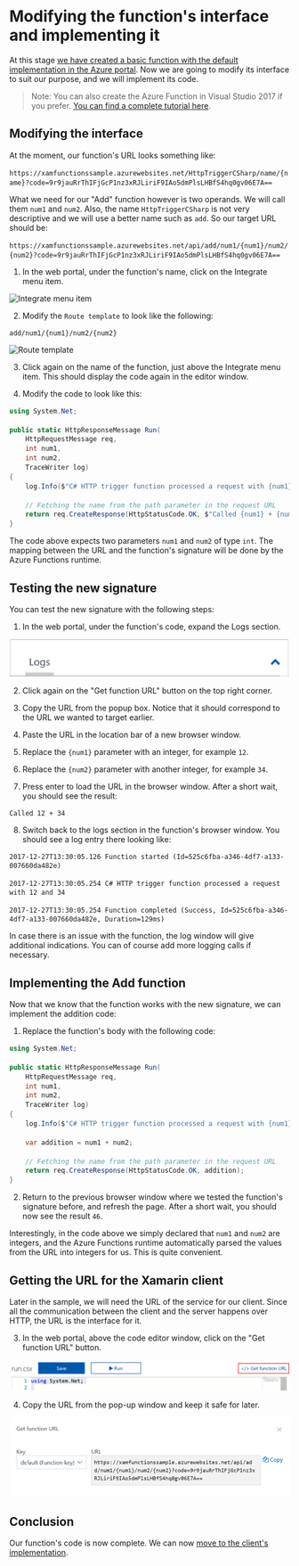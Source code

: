 # Modifying the function's interface and implementing it

At this stage [we have created a basic function with the default implementation in the Azure portal](./creating.md). Now we are going to modify its interface to suit our purpose, and we will implement its code.

> Note: You can also create the Azure Function in Visual Studio 2017 if you prefer. [You can find a complete tutorial here](./creating-vs.md).

## Modifying the interface

At the moment, our function's URL looks something like:

```https://xamfunctionssample.azurewebsites.net/HttpTriggerCSharp/name/{name}?code=9r9jauRrThIFjGcP1nz3xRJLiriF9IAo5dmPlsLHBfS4hq0gv06E7A==```

What we need for our "Add" function however is two operands. We will call them ```num1``` and ```num2```. Also, the name ```HttpTriggerCSharp``` is not very descriptive and we will use a better name such as ```add```. So our target URL should be:

```https://xamfunctionssample.azurewebsites.net/api/add/num1/{num1}/num2/{num2}?code=9r9jauRrThIFjGcP1nz3xRJLiriF9IAo5dmPlsLHBfS4hq0gv06E7A==```

1. In the web portal, under the function's name, click on the Integrate menu item.

![Integrate menu item](./Img/2017-12-25_12-24-48.png)

2. Modify the ```Route template``` to look like the following:

```
add/num1/{num1}/num2/{num2}
```

![Route template](./Img/2017-12-25_12-25-55.png)

3. Click again on the name of the function, just above the Integrate menu item. This should display the code again in the editor window.

4. Modify the code to look like this:

```CS
using System.Net;

public static HttpResponseMessage Run(
    HttpRequestMessage req, 
    int num1,
    int num2,
    TraceWriter log)
{
    log.Info($"C# HTTP trigger function processed a request with {num1} and {num2}");

    // Fetching the name from the path parameter in the request URL
    return req.CreateResponse(HttpStatusCode.OK, $"Called {num1} + {num2}" );
}
```

The code above expects two parameters ```num1``` and ```num2``` of type ```int```. The mapping between the URL and the function's signature will be done by the Azure Functions runtime. 

## Testing the new signature

You can test the new signature with the following steps:

1. In the web portal, under the function's code, expand the Logs section.

![Logs](./Img/2017-12-27_14-26-46.png)

2. Click again on the "Get function URL" button on the top right corner.

3. Copy the URL from the popup box. Notice that it should correspond to the URL we wanted to target earlier.

4. Paste the URL in the location bar of a new browser window.

5. Replace the ```{num1}``` parameter with an integer, for example ```12```.

6. Replace the ```{num2}``` parameter with another integer, for example ```34```.

7. Press enter to load the URL in the browser window. After a short wait, you should see the result:

```
Called 12 + 34
```

8. Switch back to the logs section in the function's browser window. You should see a log entry there looking like:

```
2017-12-27T13:30:05.126 Function started (Id=525c6fba-a346-4df7-a133-007660da482e)

2017-12-27T13:30:05.254 C# HTTP trigger function processed a request with 12 and 34

2017-12-27T13:30:05.254 Function completed (Success, Id=525c6fba-a346-4df7-a133-007660da482e, Duration=129ms)
```

In case there is an issue with the function, the log window will give additional indications. You can of course add more logging calls if necessary.

## Implementing the Add function

Now that we know that the function works with the new signature, we can implement the addition code:

1. Replace the function's body with the following code:

```CS
using System.Net;

public static HttpResponseMessage Run(
    HttpRequestMessage req, 
    int num1,
    int num2,
    TraceWriter log)
{
    log.Info($"C# HTTP trigger function processed a request with {num1} and {num2}");

    var addition = num1 + num2;

    // Fetching the name from the path parameter in the request URL
    return req.CreateResponse(HttpStatusCode.OK, addition);
}
```

2. Return to the previous browser window where we tested the function's signature before, and refresh the page. After a short wait, you should now see the result ```46```.

Interestingly, in the code above we simply declared that ```num1``` and ```num2``` are integers, and the Azure Functions runtime automatically parsed the values from the URL into integers for us. This is quite convenient.

## Getting the URL for the Xamarin client

Later in the sample, we will need the URL of the service for our client. Since all the communication between the client and the server happens over HTTP, the URL is the interface for it.

3. In the web portal, above the code editor window, click on the "Get function URL" button.

![Get function URL](./Img/2017-12-25_12-22-15.png)

4. Copy the URL from the pop-up window and keep it safe for later.

![Function URL](./Img/2018-01-03_14-40-53.png)

## Conclusion

Our function's code is now complete. We can now [move to the client's implementation](./first-client.md).

